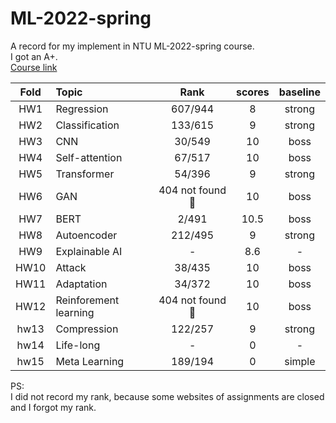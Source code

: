 # ML-2022-spring
A record for my implement in NTU ML-2022-spring course.   
I got an A+.   
[Course link](https://speech.ee.ntu.edu.tw/~hylee/ml/2022-spring.php?fbclid=IwAR0cArEoSyS59K34Xv5o3b-6nhX76ip0ln7A989RIuadzZdQwQZZPJWO7tw)

| Fold  | Topic                 |                  Rank                  | scores | baseline |
| :---: | :-------------------- | :------------------------------------: | :----: | :------: |
|  HW1  | Regression            |                607/944                 |   8    |  strong  |
|  HW2  | Classification        |                133/615                 |   9    |  strong  |
|  HW3  | CNN                   |                 30/549                 |   10   |   boss   |
|  HW4  | Self-attention        |                 67/517                 |   10   |   boss   |
|  HW5  | Transformer           |                 54/396                 |   9    |  strong  |
|  HW6  | GAN                   | 404 not found :slightly_frowning_face: |   10   |   boss   |
|  HW7  | BERT                  |                 2/491                  |  10.5  |   boss   |
|  HW8  | Autoencoder           |                212/495                 |   9    |  strong  |
|  HW9  | Explainable AI        |                   -                    |  8.6   |    -     |
| HW10  | Attack                |                 38/435                 |   10   |   boss   |
| HW11  | Adaptation            |                 34/372                 |   10   |   boss   |
| HW12  | Reinforement learning | 404 not found :slightly_frowning_face: |   10   |   boss   |
| hw13  | Compression           |                122/257                 |   9    |  strong  |
| hw14  | Life-long             |                   -                    |   0    |    -     |
| hw15  | Meta Learning         |                189/194                 |   0    |  simple  |

PS:  
I did not record my rank, because some websites of assignments are closed and I forgot my rank.   